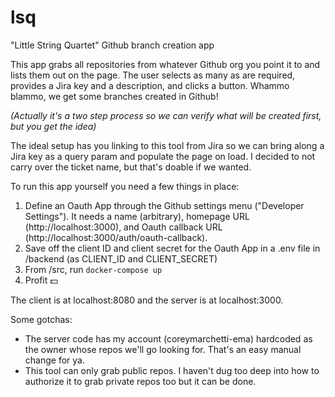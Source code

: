# lsq
"Little String Quartet" Github branch creation app

This app grabs all repositories from whatever Github org you point it to and lists them out on the page.
The user selects as many as are required, provides a Jira key and a description, and clicks a button.
Whammo blammo, we get some branches created in Github!

_(Actually it's a two step process so we can verify what will be created first, but you get the idea)_

The ideal setup has you linking to this tool from Jira so we can bring along a Jira key as a query param and populate the page on load.
I decided to not carry over the ticket name, but that's doable if we wanted.

To run this app yourself you need a few things in place:
1. Define an Oauth App through the Github settings menu ("Developer Settings"). It needs a name (arbitrary), homepage URL (http://localhost:3000), and Oauth callback URL (http://localhost:3000/auth/oauth-callback).
2. Save off the client ID and client secret for the Oauth App in a .env file in /backend (as CLIENT_ID and CLIENT_SECRET)
3. From /src, run `docker-compose up`
4. Profit :dollar:

The client is at localhost:8080 and the server is at localhost:3000.

Some gotchas:
* The server code has my account (coreymarchetti-ema) hardcoded as the owner whose repos we'll go looking for. That's an easy manual change for ya.
* This tool can only grab public repos. I haven't dug too deep into how to authorize it to grab private repos too but it can be done.

